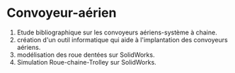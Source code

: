 # Convoyeur-aérien
1. Etude bibliographique sur les convoyeurs aériens-système à chaine.
2. création d'un outil informatique qui aide à l'implantation des convoyeurs aériens.
3. modélisation des roue dentées sur SolidWorks.
4. Simulation Roue-chaine-Trolley sur SolidWorks.
